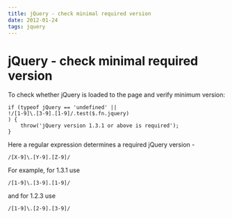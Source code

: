 ```yaml
---
title: jQuery - check minimal required version
date: 2012-01-24
tags: jquery
---
```

jQuery - check minimal required version
============================================
To check whether jQuery is loaded to the page and verify minimum version:

    if (typeof jQuery == 'undefined' ||
    !/[1-9]\.[3-9].[1-9]/.test($.fn.jquery)
    ) {
        throw('jQuery version 1.3.1 or above is required');
    }
<!-- more -->
Here a regular expression determines a required jQuery version -

    /[X-9]\.[Y-9].[Z-9]/

For example, for 1.3.1 use

    /[1-9]\.[3-9].[1-9]/

and for 1.2.3 use

    /[1-9]\.[2-9].[3-9]/
